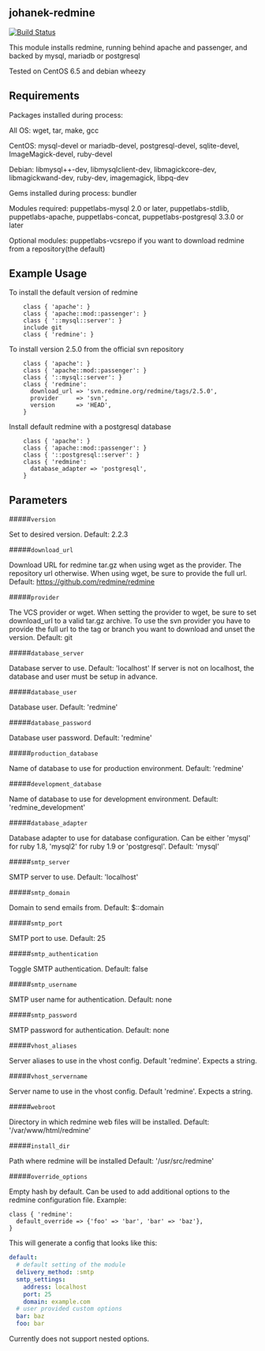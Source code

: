johanek-redmine
---------------

[![Build Status](https://travis-ci.org/johanek/johanek-redmine.png)](http://travis-ci.org/johanek/johanek-redmine)

This module installs redmine, running behind apache and passenger, and backed by mysql, mariadb or postgresql

Tested on CentOS 6.5 and debian wheezy

Requirements
------------

Packages installed during process:

All OS: wget, tar, make, gcc

CentOS: mysql-devel or mariadb-devel, postgresql-devel, sqlite-devel, ImageMagick-devel, ruby-devel

Debian: libmysql++-dev, libmysqlclient-dev, libmagickcore-dev, libmagickwand-dev, ruby-dev, imagemagick, libpq-dev

Gems installed during process: bundler

Modules required: puppetlabs-mysql 2.0 or later, puppetlabs-stdlib, puppetlabs-apache, puppetlabs-concat, puppetlabs-postgresql 3.3.0 or later

Optional modules: puppetlabs-vcsrepo if you want to download redmine from a repository(the default)

Example Usage
-------------

To install the default version of redmine

```puppet
    class { 'apache': }
    class { 'apache::mod::passenger': }
    class { '::mysql::server': }
    include git
    class { 'redmine': }
```

To install version 2.5.0 from the official svn repository

```puppet
    class { 'apache': }
    class { 'apache::mod::passenger': }
    class { '::mysql::server': }
    class { 'redmine':
      download_url => 'svn.redmine.org/redmine/tags/2.5.0',
      provider     => 'svn',
      version      => 'HEAD',
    }
```

Install default redmine with a postgresql database

```puppet
    class { 'apache': }
    class { 'apache::mod::passenger': }
    class { '::postgresql::server': }
    class { 'redmine':
      database_adapter => 'postgresql',
    }
```


Parameters
----------

#####`version`

  Set to desired version. Default: 2.2.3

#####`download_url`

  Download URL for redmine tar.gz when using wget as the provider. The repository url otherwise.
  When using wget, be sure to provide the full url.
  Default: https://github.com/redmine/redmine

#####`provider`

  The VCS provider or wget.
  When setting the provider to wget, be sure to set download_url to a valid tar.gz archive.
  To use the svn provider you have to provide the full url to the tag or branch you want to download and unset the version.
  Default: git

#####`database_server`

  Database server to use. Default: 'localhost'
  If server is not on localhost, the database and user must be setup in advance.

#####`database_user`

  Database user. Default: 'redmine'

#####`database_password`

  Database user password. Default: 'redmine'

#####`production_database`

  Name of database to use for production environment. Default: 'redmine'

#####`development_database`

  Name of database to use for development environment. Default: 'redmine_development'

#####`database_adapter`

  Database adapter to use for database configuration.
  Can be either 'mysql' for ruby 1.8, 'mysql2' for ruby 1.9 or 'postgresql'.
  Default: 'mysql'

#####`smtp_server`

  SMTP server to use. Default: 'localhost'

#####`smtp_domain`

  Domain to send emails from. Default: $::domain

#####`smtp_port`

  SMTP port to use. Default: 25

#####`smtp_authentication`

  Toggle SMTP authentication. Default: false

#####`smtp_username`

  SMTP user name for authentication. Default: none

#####`smtp_password`

  SMTP password for authentication. Default: none

#####`vhost_aliases`

  Server aliases to use in the vhost config. Default 'redmine'. Expects a string.

#####`vhost_servername`

  Server name to use in the vhost config. Default 'redmine'. Expects a string.

#####`webroot`

  Directory in which redmine web files will be installed. Default: '/var/www/html/redmine'

#####`install_dir`

  Path where redmine will be installed
  Default: '/usr/src/redmine'

#####`override_options`

  Empty hash by default. Can be used to add additional options to the redmine configuration file.
  Example:
```puppet
class { 'redmine':
  default_override => {'foo' => 'bar', 'bar' => 'baz'},
}
```
This will generate a config that looks like this:
```yaml
default:
  # default setting of the module
  delivery_method: :smtp
  smtp_settings:
    address: localhost
    port: 25
    domain: example.com
  # user provided custom options
  bar: baz
  foo: bar
```
  Currently does not support nested options.

